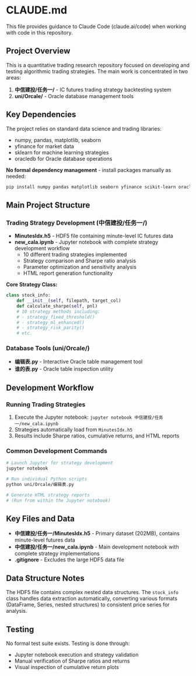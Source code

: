 # CLAUDE.md

This file provides guidance to Claude Code (claude.ai/code) when working with code in this repository.

## Project Overview

This is a quantitative trading research repository focused on developing and testing algorithmic trading strategies. The main work is concentrated in two areas:

1. **中信建投/任务一/** - IC futures trading strategy backtesting system
2. **uni/Orcale/** - Oracle database management tools

## Key Dependencies

The project relies on standard data science and trading libraries:
- numpy, pandas, matplotlib, seaborn
- yfinance for market data
- sklearn for machine learning strategies
- oracledb for Oracle database operations

**No formal dependency management** - install packages manually as needed:
```bash
pip install numpy pandas matplotlib seaborn yfinance scikit-learn oracledb
```

## Main Project Structure

### Trading Strategy Development (中信建投/任务一/)
- **MinutesIdx.h5** - HDF5 file containing minute-level IC futures data
- **new_cala.ipynb** - Jupyter notebook with complete strategy development workflow
  - 10 different trading strategies implemented
  - Strategy comparison and Sharpe ratio analysis
  - Parameter optimization and sensitivity analysis
  - HTML report generation functionality

**Core Strategy Class:**
```python
class stock_info:
    def __init__(self, filepath, target_col)
    def calculate_sharpe(self, pnl)
    # 10 strategy methods including:
    # - strategy_fixed_threshold()
    # - strategy_ml_enhanced()
    # - strategy_risk_parity()
    # etc.
```

### Database Tools (uni/Orcale/)
- **编辑表.py** - Interactive Oracle table management tool
- **谁的表.py** - Oracle table inspection utility

## Development Workflow

### Running Trading Strategies
1. Execute the Jupyter notebook: `jupyter notebook 中信建投/任务一/new_cala.ipynb`
2. Strategies automatically load from `MinutesIdx.h5`
3. Results include Sharpe ratios, cumulative returns, and HTML reports

### Common Development Commands
```bash
# Launch Jupyter for strategy development
jupyter notebook

# Run individual Python scripts
python uni/Orcale/编辑表.py

# Generate HTML strategy reports
# (Run from within the Jupyter notebook)
```

## Key Files and Data

- **中信建投/任务一/MinutesIdx.h5** - Primary dataset (202MB), contains minute-level futures data
- **中信建投/任务一/new_cala.ipynb** - Main development notebook with complete strategy implementations
- **.gitignore** - Excludes the large HDF5 data file

## Data Structure Notes

The HDF5 file contains complex nested data structures. The `stock_info` class handles data extraction automatically, converting various formats (DataFrame, Series, nested structures) to consistent price series for analysis.

## Testing

No formal test suite exists. Testing is done through:
- Jupyter notebook execution and strategy validation
- Manual verification of Sharpe ratios and returns
- Visual inspection of cumulative return plots